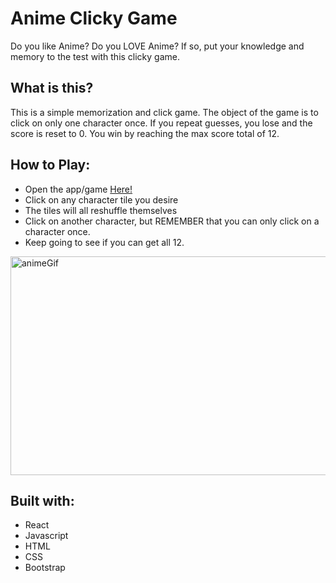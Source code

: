 # Anime Clicky Game
Do you like Anime? Do you LOVE Anime?  If so, put your knowledge and memory to the test with this clicky game.

## What is this?

This is a simple memorization and click game. The object of the game is to click on only one character once.  If you repeat guesses, you lose and the score is reset to 0.  You win by reaching the max score total of 12.

## How to Play:
- Open the app/game <a href="https://shrouded-escarpment-04484.herokuapp.com/" target="_blank">Here!</a>
- Click on any character tile you desire
- The tiles will all reshuffle themselves
- Click on another character, but REMEMBER that you can only click on a character once.
- Keep going to see if you can get all 12.

<img src="public/images/animeClicky.gif" alt="animeGif" height="350" width="750">

## Built with:
- React
- Javascript
- HTML
- CSS
- Bootstrap
